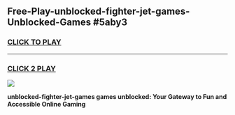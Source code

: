
## Free-Play-unblocked-fighter-jet-games-Unblocked-Games #5aby3
<h3>
<a href="https://news.freeplayer.one?title=unblocked-fighter-jet-games&ref=8M">CLICK TO PLAY</a></h3>
<hr>

<h3>
<a href="https://news.freeplayer.one?title=unblocked-fighter-jet-games&ref=8M">CLICK 2 PLAY</a>
  
</h3>

<a href="https://news.freeplayer.one?title=unblocked-fighter-jet-games&ref=8M"><img src="https://clearcache.store/games.png"></a>


**unblocked-fighter-jet-games games unblocked: Your Gateway to Fun and Accessible Online Gaming**
